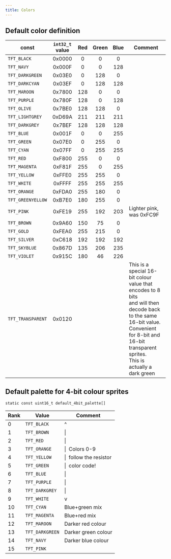 ```yaml
---
title: Colors
---
```


## Default color definition

| const             | `int32_t` value | Red | Green | Blue | Comment                        |
|-------------------|:---------------:|:---:|:-----:|:----:|--------------------------------|
| `TFT_BLACK`       |     0x0000      |  0  |   0   |  0   |                                |
| `TFT_NAVY`        |     0x000F      |  0  |   0   | 128  |                                |
| `TFT_DARKGREEN`   |     0x03E0      |  0  |  128  |  0   |                                |
| `TFT_DARKCYAN`    |     0x03EF      |  0  |  128  | 128  |                                |
| `TFT_MAROON`      |     0x7800      | 128 |   0   |  0   |                                |
| `TFT_PURPLE`      |     0x780F      | 128 |   0   | 128  |                                |
| `TFT_OLIVE`       |     0x7BE0      | 128 |  128  |  0   |                                |
| `TFT_LIGHTGREY`   |     0xD69A      | 211 |  211  | 211  |                                |
| `TFT_DARKGREY`    |     0x7BEF      | 128 |  128  | 128  |                                |
| `TFT_BLUE`        |     0x001F      |  0  |   0   | 255  |                                |
| `TFT_GREEN`       |     0x07E0      |  0  |  255  |  0   |                                |
| `TFT_CYAN`        |     0x07FF      |  0  |  255  | 255  |                                |
| `TFT_RED`         |     0xF800      | 255 |   0   |  0   |                                |
| `TFT_MAGENTA`     |     0xF81F      | 255 |   0   | 255  |                                |
| `TFT_YELLOW`      |     0xFFE0      | 255 |  255  |  0   |                                |
| `TFT_WHITE`       |     0xFFFF      | 255 |  255  | 255  |                                |
| `TFT_ORANGE`      |     0xFDA0      | 255 |  180  |  0   |                                |
| `TFT_GREENYELLOW` |     0xB7E0      | 180 |  255  |  0   |                                |
| `TFT_PINK`        |     0xFE19      | 255 |  192  | 203  | Lighter pink,<br>was 0xFC9F    | 
| `TFT_BROWN`       |     0x9A60      | 150 |  75   |  0   |                                |                
| `TFT_GOLD`        |     0xFEA0      | 255 |  215  |  0   |                                |              
| `TFT_SILVER`      |     0xC618      | 192 |  192  | 192  |                                |             
| `TFT_SKYBLUE`     |     0x867D      | 135 |  206  | 235  |                                |            
| `TFT_VIOLET`      |     0x915C      | 180 |  46   | 226  |                                |
| `TFT_TRANSPARENT` |     0x0120      |     |       |      | This is a special 16-bit colour value that encodes to 8 bits<br/>and will then decode back to the same 16-bit value.<br/>Convenient for 8-bit and 16-bit transparent sprites.<br/>This is actually a dark green  |

## Default palette for 4-bit colour sprites

`static const uint16_t default_4bit_palette[]`

| Rank | Value           | Comment                  |
|------|-----------------|--------------------------|
| 0    | `TFT_BLACK`     | ^                        |
| 1    | `TFT_BROWN`     | \|                       |
| 2    | `TFT_RED`       | \|                       |
| 3    | `TFT_ORANGE`    | \|  Colors 0-9           |
| 4    | `TFT_YELLOW`    | \|  follow the resistor  |
| 5    | `TFT_GREEN`     | \|  color code!          |
| 6    | `TFT_BLUE`      | \|                       |
| 7    | `TFT_PURPLE`    | \|                       |
| 8    | `TFT_DARKGREY`  | \|                       |
| 9    | `TFT_WHITE`     | v                        |
| 10   | `TFT_CYAN`      | Blue+green mix           |
| 11   | `TFT_MAGENTA`   | Blue+red mix             |
| 12   | `TFT_MAROON`    | Darker red colour        |
| 13   | `TFT_DARKGREEN` | Darker green colour      |
| 14   | `TFT_NAVY`      | Darker blue colour       |
| 15   | `TFT_PINK`      |                          |

